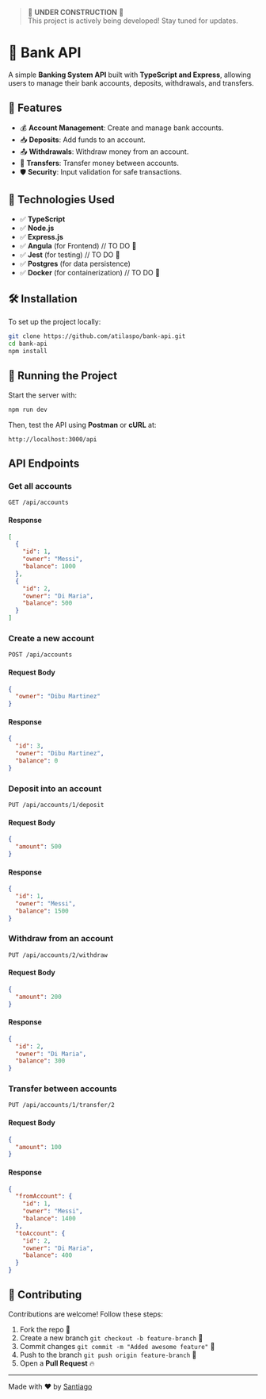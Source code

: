> 🚧 **UNDER CONSTRUCTION** 🚧  
> This project is actively being developed! Stay tuned for updates.

# 🏦 Bank API

A simple **Banking System API** built with **TypeScript and Express**, allowing users to manage their bank accounts, deposits, withdrawals, and transfers.

## 📌 Features

- 💰 **Account Management**: Create and manage bank accounts.
- 📥 **Deposits**: Add funds to an account.
- 📤 **Withdrawals**: Withdraw money from an account.
- 🔄 **Transfers**: Transfer money between accounts.
- 🛡 **Security**: Input validation for safe transactions.

## 📌 Technologies Used

- ✅ **TypeScript**
- ✅ **Node.js**
- ✅ **Express.js**
- ✅ **Angula** (for Frontend) // TO DO 🚧
- ✅ **Jest** (for testing) // TO DO 🚧
- ✅ **Postgres** (for data persistence)
- ✅ **Docker** (for containerization) // TO DO 🚧

## 🛠 Installation

To set up the project locally:

```bash
git clone https://github.com/atilaspo/bank-api.git
cd bank-api
npm install
```

## 🚀 Running the Project

Start the server with:

```bash
npm run dev
```

Then, test the API using **Postman** or **cURL** at:

```
http://localhost:3000/api
```


## API Endpoints

### Get all accounts

```http
GET /api/accounts
```

#### Response

```json
[
  {
    "id": 1,
    "owner": "Messi",
    "balance": 1000
  },
  {
    "id": 2,
    "owner": "Di Maria",
    "balance": 500
  }
]
```

### Create a new account

```http
POST /api/accounts
```

#### Request Body

```json
{
  "owner": "Dibu Martinez"
}
```

#### Response

```json
{
  "id": 3,
  "owner": "Dibu Martinez",
  "balance": 0
}
```

### Deposit into an account

```http
PUT /api/accounts/1/deposit
```

#### Request Body

```json
{
  "amount": 500
}
```

#### Response

```json
{
  "id": 1,
  "owner": "Messi",
  "balance": 1500
}
```

### Withdraw from an account

```http
PUT /api/accounts/2/withdraw
```

#### Request Body

```json
{
  "amount": 200
}
```

#### Response

```json
{
  "id": 2,
  "owner": "Di Maria",
  "balance": 300
}
```

### Transfer between accounts

```http
PUT /api/accounts/1/transfer/2
```

#### Request Body

```json
{
  "amount": 100
}
```

#### Response

```json
{
  "fromAccount": {
    "id": 1,
    "owner": "Messi",
    "balance": 1400
  },
  "toAccount": {
    "id": 2,
    "owner": "Di Maria",
    "balance": 400
  }
}
```

## 🔗 Contributing

Contributions are welcome! Follow these steps:

1. Fork the repo 🍴
2. Create a new branch `git checkout -b feature-branch` 🌱
3. Commit changes `git commit -m "Added awesome feature"` 🎉
4. Push to the branch `git push origin feature-branch` 🚀
5. Open a **Pull Request** 🔥

---

Made with ❤️ by 
[Santiago](https://github.com/atilaspo)

